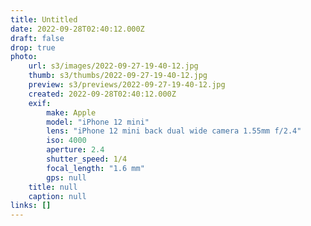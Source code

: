 ```yaml
---
title: Untitled
date: 2022-09-28T02:40:12.000Z
draft: false
drop: true
photo:
    url: s3/images/2022-09-27-19-40-12.jpg
    thumb: s3/thumbs/2022-09-27-19-40-12.jpg
    preview: s3/previews/2022-09-27-19-40-12.jpg
    created: 2022-09-28T02:40:12.000Z
    exif:
        make: Apple
        model: "iPhone 12 mini"
        lens: "iPhone 12 mini back dual wide camera 1.55mm f/2.4"
        iso: 4000
        aperture: 2.4
        shutter_speed: 1/4
        focal_length: "1.6 mm"
        gps: null
    title: null
    caption: null
links: []
---
```

